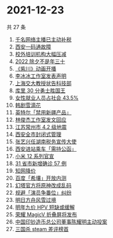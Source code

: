 # 2021-12-23

共 27 条

<!-- BEGIN -->
<!-- 最后更新时间 Thu Dec 23 2021 09:57:39 GMT+0800 (China Standard Time) -->

1. [千名网络主播已主动补税](https://www.zhihu.com/search?q=主播补税)
1. [西安一码通故障](https://www.zhihu.com/search?q=西安一码通)
1. [校外培训机构大幅压减](https://www.zhihu.com/search?q=校外培训机构)
1. [2022 除夕不是年三十](https://www.zhihu.com/search?q=2022年三十)
1. [《紫川》动画开播](https://www.zhihu.com/search?q=紫川)
1. [李冰冰工作室发表声明](https://www.zhihu.com/search?q=李冰冰)
1. [上海交大教授状告科技部](https://www.zhihu.com/search?q=上海交大教授)
1. [库里 30 分勇士胜国王](https://www.zhihu.com/search?q=勇士)
1. [女性就业人员占社会 43.5%](https://www.zhihu.com/search?q=女性就业比重)
1. [韩剧雪滴花](https://www.zhihu.com/search?q=雪滴花)
1. [英特尔「禁用新疆产品」](https://www.zhihu.com/search?q=英特尔)
1. [林俊杰工作室发文回应](https://www.zhihu.com/search?q=林俊杰)
1. [江苏常州市 4.2 级地震](https://www.zhihu.com/search?q=江苏地震)
1. [西安全市封闭式管理](https://www.zhihu.com/search?q=西安封闭式管理)
1. [张艺兴任湖南税务宣传大使](https://www.zhihu.com/search?q=张艺兴)
1. [西安进站乘车「需持公函」](https://www.zhihu.com/search?q=西安火车站)
1. [小米 12 系列官宣](https://www.zhihu.com/search?q=小米12)
1. [31 省市新增确诊 57 例](https://www.zhihu.com/search?q=国内疫情)
1. [知网降价](https://www.zhihu.com/search?q=知网)
1. [百度「希壤」开放内测](https://www.zhihu.com/search?q=希壤)
1. [幻塔官方将原神改成乱码](https://www.zhihu.com/search?q=原神)
1. [规避「演员争番位」纠纷](https://www.zhihu.com/search?q=演员争番位)
1. [明日方舟风雪过境](https://www.zhihu.com/search?q=明日方舟)
1. [明年九价 HPV 短缺或缓解](https://www.zhihu.com/search?q=九价)
1. [荣耀 MagicV 折叠屏将发布](https://www.zhihu.com/search?q=荣耀折叠屏)
1. [中国印钞造币总公司董事陈耀明主动投案](https://www.zhihu.com/search?q=陈耀明)
1. [三国杀 steam 差评榜首](https://www.zhihu.com/search?q=三国杀)

<!-- END -->
